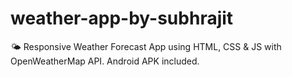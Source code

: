 # weather-app-by-subhrajit
🌤️ Responsive Weather Forecast App using HTML, CSS &amp; JS with OpenWeatherMap API. Android APK included.
